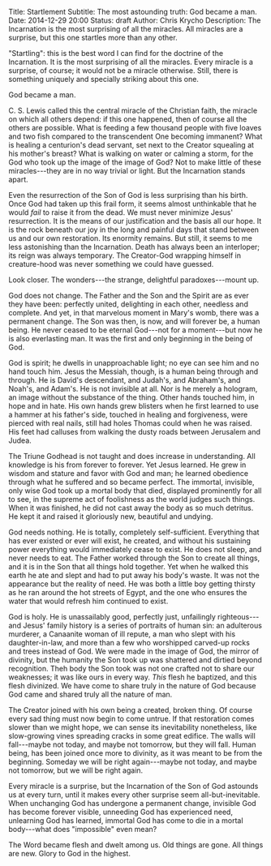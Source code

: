 Title: Startlement
Subtitle: The most astounding truth: God became a man.
Date: 2014-12-29 20:00
Status: draft
Author: Chris Krycho
Description: The Incarnation is the most surprising of all the miracles. All miracles are a surprise, but this one startles more than any other.

"Startling": this is the best word I can find for the doctrine of the
Incarnation. It is the most surprising of all the miracles. Every miracle is a
surprise, of course; it would not be a miracle otherwise. Still, there is
something uniquely and specially striking about this one.

God became a man.

C. S. Lewis called this the central miracle of the Christian faith, the miracle
on which all others depend: if this one happened, then of course all the others
are possible. What is feeding a few thousand people with five loaves and two
fish compared to the transcendent One becoming immanent? What is healing a
centurion's dead servant, set next to the Creator squealing at his mother's
breast? What is walking on water or calming a storm, for the God who took up the
image of the image of God? Not to make little of these miracles---they are in no
way trivial or light. But the Incarnation stands apart.

Even the resurrection of the Son of God is less surprising than his birth. Once
God had taken up this frail form, it seems almost unthinkable that he would
*fail* to raise it from the dead. We must never minimize Jesus' resurrection. It
is the means of our justification and the basis all our hope. It is the rock
beneath our joy in the long and painful days that stand between us and our own
restoration. Its enormity remains. But still, it seems to me less astonishing
than the Incarnation. Death has always been an interloper; its reign was always
temporary. The Creator-God wrapping himself in creature-hood was never something
we could have guessed.

Look closer. The wonders---the strange, delightful paradoxes---mount up.

God does not change. The Father and the Son and the Spirit are as ever they have
been: perfectly united, delighting in each other, needless and complete. And
yet, in that marvelous moment in Mary's womb, there was a permanent change. The
Son was then, is now, and will forever be, a human being. He never ceased to be
eternal God---not for a moment---but now he is also everlasting man. It was the
first and only beginning in the being of God.

God is spirit; he dwells in unapproachable light; no eye can see him and no hand
touch him. Jesus the Messiah, though, is a human being through and through. He
is David's descendant, and Judah's, and Abraham's, and Noah's, and Adam's. He is
not invisible at all. Nor is he merely a hologram, an image without the
substance of the thing. Other hands touched him, in hope and in hate. His own
hands grew blisters when he first learned to use a hammer at his father's side,
touched in healing and forgiveness, were pierced with real nails, still had
holes Thomas could when he was raised. His feet had calluses from walking the
dusty roads between Jerusalem and Judea.

The Triune Godhead is not taught and does increase in understanding. All
knowledge is his from forever to forever. Yet Jesus learned. He grew in wisdom
and stature and favor with God and man; he learned obedience through what he
suffered and so became perfect. The immortal, invisible, only wise God took up a
mortal body that died, displayed prominently for all to see, in the supreme act
of foolishness as the world judges such things. When it was finished, he did not
cast away the body as so much detritus. He kept it and raised it gloriously new,
beautiful and undying.

God needs nothing. He is totally, completely self-sufficient. Everything that
has ever existed or ever will exist, he created, and without his sustaining
power everything would immediately cease to exist. He does not sleep, and never
needs to eat. The Father worked through the Son to create all things, and it is
in the Son that all things hold together. Yet when he walked this earth he ate
and slept and had to put away his body's waste. It was not the appearance but
the reality of need. He was both a little boy getting thirsty as he ran around
the hot streets of Egypt, and the one who ensures the water that would refresh
him continued to exist.

God is holy. He is unassailably good, perfectly just, unfailingly
righteous---and Jesus' family history is a series of portraits of human sin: an
adulterous murderer, a Canaanite woman of ill repute, a man who slept with his
daughter-in-law, and more than a few who worshipped carved-up rocks and trees
instead of God. We were made in the image of God, the mirror of divinity, but
the humanity the Son took up was shattered and dirtied beyond recognition. Theh
body the Son took was not one crafted not to share our weaknesses; it was like
ours in every way. *This* flesh he baptized, and this flesh divinized. We have
come to share truly in the nature of God because God came and shared truly all
the nature of man.

The Creator joined with his own being a created, broken thing. Of course every
sad thing must now begin to come untrue. If that restoration comes slower than
we might hope, we can sense its inevitability nonetheless, like slow-growing
vines spreading cracks in some great edifice. The walls will fall---maybe not
today, and maybe not tomorrow, but they will fall. Human being, has been joined
once more to divinity, as it was meant to be from the beginning. Someday we will
be right again---maybe not today, and maybe not tomorrow, but we will be right
again.

Every miracle is a surprise, but the Incarnation of the Son of God astounds us
at every turn, until it makes every other surprise seem all-but-inevitable. When
unchanging God has undergone a permanent change, invisible God has become
forever visible, unneeding God has experienced need, unlearning God has learned,
immortal God has come to die in a mortal body---what does "impossible" even
mean?

The Word became flesh and dwelt among us. Old things are gone. All things are
new. Glory to God in the highest.